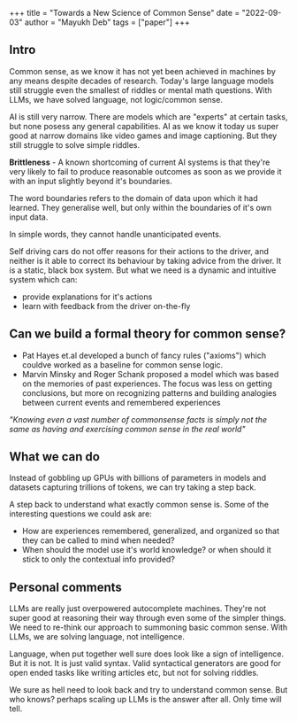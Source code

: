 +++
title = "Towards a New Science of Common Sense"
date = "2022-09-03"
author = "Mayukh Deb"
tags = ["paper"]
+++

## Intro

Common sense, as we know it has not yet been achieved in machines by any means despite decades of research. Today's large language models still struggle even the smallest of riddles or mental math questions. With LLMs, we have solved language, not logic/common sense.

AI is still very narrow. There are models which are "experts" at certain tasks, but none posess any general capabilities. AI as we know it today us super good at narrow domains like video games and image captioning. But they still struggle to solve simple riddles.

**Brittleness** - A known shortcoming of current AI systems is that they're very likely to fail to produce reasonable outcomes as soon as we provide it with an input slightly beyond it's boundaries. 

The word boundaries refers to the domain of data upon which it had learned. They generalise well, but only within the boundaries of it's own input data.

In simple words, they cannot handle unanticipated events.

Self driving cars do not offer reasons for their actions to the driver, and neither is it able to correct its behaviour by taking advice from the driver. It is a static, black box system. But what we need is a dynamic and intuitive system which can:
- provide explanations for it's actions
- learn with feedback from the driver on-the-fly

## Can we build a formal theory for common sense?

- Pat Hayes et.al developed a bunch of fancy rules ("axioms") which couldve worked as a baseline for common sense logic. 
- Marvin Minsky and Roger Schank proposed a model which was based on the memories of past experiences. The focus was less on getting conclusions, but more on recognizing patterns and building analogies between current events and remembered experiences

*"Knowing even a vast number
of commonsense facts is simply not the same as having and
exercising common sense in the real world"*

## What we can do

Instead of gobbling up GPUs with billions of parameters in models and datasets capturing trillions of tokens, we can try taking a step back.

A step back to understand what exactly common sense is. Some of the interesting questions we could ask are:

- How are experiences remembered, generalized, and organized so that they can be called to mind when needed?
- When should the model use it's world knowledge? or when should it stick to only the contextual info provided?

## Personal comments

LLMs are really just overpowered autocomplete machines. They're not super good at reasoning their way through even some of the simpler things. We need to re-think our approach to summoning basic common sense. With LLMs, we are solving language, not intelligence.

Language, when put together well sure does look like a sign of intelligence. But it is not. It is just valid syntax. Valid syntactical generators are good for open ended tasks like writing articles etc, but not for solving riddles.

We sure as hell need to look back and try to understand common sense. But who knows? perhaps scaling up LLMs is the answer after all. Only time will tell.